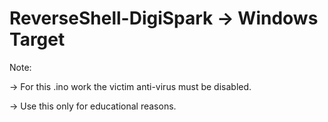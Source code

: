# ReverseShell-DigiSpark  -> Windows Target

 Note:
 
 
  -> For this .ino work the victim anti-virus must be disabled.
  
  
  
  -> Use this only for educational reasons.
